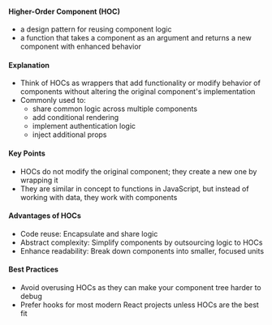#### Higher-Order Component (HOC)
* a design pattern for reusing component logic
* a function that takes a component as an argument and returns a new component with enhanced behavior

#### Explanation
* Think of HOCs as wrappers that add functionality or modify behavior of components without altering the original component's implementation
* Commonly used to:
  - share common logic across multiple components
  - add conditional rendering
  - implement authentication logic
  - inject additional props

#### Key Points
* HOCs do not modify the original component; they create a new one by wrapping it
* They are similar in concept to functions in JavaScript, but instead of working with data, they work with components

#### Advantages of HOCs
* Code reuse: Encapsulate and share logic
* Abstract complexity: Simplify components by outsourcing logic to HOCs
* Enhance readability: Break down components into smaller, focused units

#### Best Practices
* Avoid overusing HOCs as they can make your component tree harder to debug
* Prefer hooks for most modern React projects unless HOCs are the best fit
